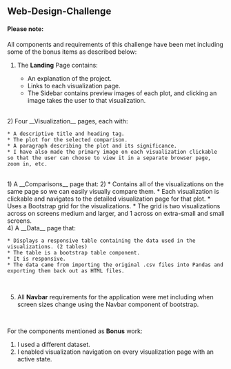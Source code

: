 ## Web-Design-Challenge

#### Please note:

All components and requirements of this challenge have been met including some of the bonus items as described below:
<br>
1)  The __Landing__ Page contains:
    
    * An explanation of the project.
    * Links to each visualization page. 
    * The Sidebar contains preview images of each plot, and clicking an image takes the user to that visualization.
<br>
2) Four __Visualization__ pages, each with:
   
    * A descriptive title and heading tag.
    * The plot for the selected comparison.
    * A paragraph describing the plot and its significance.
    * I have also made the primary image on each visualization clickable so that the user can choose to view it in a separate browser page, zoom in, etc.
<br>
1) A __Comparisons__ page that:
2) 
    * Contains all of the visualizations on the same page so we can easily visually compare them.
    * Each visualization is clickable and navigates to the detailed visualization page for that plot.
    * Uses a Bootstrap grid for the visualizations.
    * The grid is two visualizations across on screens medium and larger, and 1 across on extra-small and small screens.
<br>
4) A __Data__ page that:
   
    * Displays a responsive table containing the data used in the visualizations. (2 tables)
    * The table is a bootstrap table component.
    * It is responsive.
    * The data came from importing the original .csv files into Pandas and exporting them back out as HTML files. 
<br>

5) All __Navbar__ requirements for the application were met including when screen sizes change using the Navbar component of bootstrap.
<br>

For the components mentioned as __Bonus__ work:
   1) I used a different dataset.
   2) I enabled visualization navigation on every visualization page with an active state.
   
